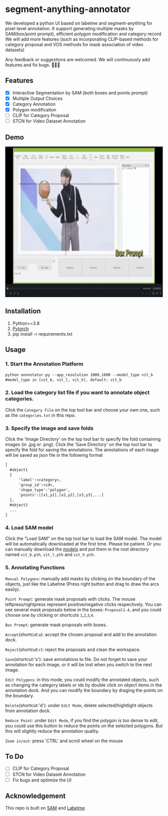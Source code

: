 # segment-anything-annotator
We developed a python UI based on labelme and segment-anything for pixel-level annotation. It support generating multiple masks by SAM(box/point prompt),  efficient polygon modification and category record. We will add more features (such as incorporating CLIP-based methods for category proposal and VOS methods for mask association of video datasets)

Any feedback or suggestions are welcomed. We will continuously add features and fix bugs. 👀👀👀

## Features
- [x] Interactive Segmentation by SAM (both boxes and points prompt)
- [x] Multiple Output Choices
- [x] Category Annotation
- [x] Polygon modification
- [ ] CLIP for Category Proposal
- [ ] STCN for Video Dataset Annotation

## Demo
<img src="demo.gif" alt="Demo" width="720" height="480">

## Installation
  1. Python>=3.8
  2. [Pytorch](https://pytorch.org/)
  3. pip install -r requirements.txt

## Usage
### 1. Start the Annotation Platform

```
python annnotator.py --app_resolution 1000,1600 --model_type vit_b  #model_type in [vit_b, vit_l, vit_h], default: vit_b
```
### 2. Load the category list file if you want to annotate object categories.
Click the `Category File` on the top tool bar and choose your own one, such as the `categories.txt` in this repo.

### 3. Specify the image and save folds
Click the 'Image Directory' on the top tool bar to specify the fold containing images (in .jpg or .png).
Click the 'Save Directory' on the top tool bar to specify the fold for saving the annotations. The annotations of each image will be saved as json file in the following format
```
[
  #object1
  {
      'label':<category>, 
      'group_id':<id>,
      'shape_type':'polygon',
      'points':[[x1,y1],[x2,y2],[x3,y3],...]
  },
  #object2
  ...
]
```

### 4. Load SAM model
Click the "Load SAM" on the top tool bar to load the SAM model. The model will be automatically downloaded at the first time. Please be patient. Or you can manually download the [models](https://github.com/facebookresearch/segment-anything#model-checkpoints) and put them in the root directory named `vit_b.pth`, `vit_l.pth` and `vit_h.pth`.

### 5. Annotating Functions
`Manual Polygons`: manually add masks by clicking on the boundary of the objects, just like the Labelme (Press right button and drag to draw the arcs easily).

`Point Prompt`: generate mask proposals with clicks. The mouse leftpress/rightpress represent positive/negative clicks respectively.
You can see several mask proposals below in the boxes: `Proposal1-4`, and you could choose one by clicking or shortcuts `1`,`2`,`3`,`4`.

`Box Prompt`: generate mask proposals with boxes.

`Accept`(shortcut:`a`): accept the chosen proposal and add to the annotation dock.

`Reject`(shortcut:`r`): reject the proposals and clean the workspace.

`Save`(shortcut:'s'): save annotations to file. Do not forget to save your annotation for each image, or it will be lost when you switch to the next image.

`Edit Polygons`: in this mode, you could modify the annotated objects, such as changing the category labels or ids by double click on object items in the
annotation dock. And you can modify the boundary by draging the points on the boundary.

`Delete`(shortcut:'d'): under `Edit Mode`, delete selected/hightlight objects from annotation dock.

`Reduce Point`: under `Edit Mode`, if you find the polygon is too dense to edit, you could use this button to reduce the points on the selected polygons. But this will slightly reduce the annotation quality.

`Zoom in/out`: press 'CTRL' and scroll wheel on the mouse

## To Do
- [ ] CLIP for Category Proposal
- [ ] STCN for Video Dataset Annotation
- [ ] Fix bugs and optimize the UI

## Acknowledgement 
This repo is built on [SAM](https://github.com/facebookresearch/segment-anything) and [Labelme]().


